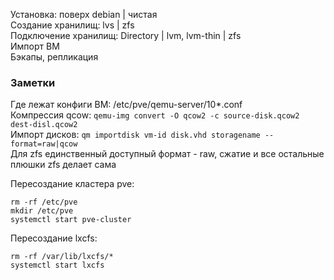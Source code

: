 Установка: поверх debian | чистая  
Создание хранилищ: lvs | zfs  
Подключение хранилищ: Directory | lvm, lvm-thin | zfs  
Импорт ВМ  
Бэкапы, репликация  


### Заметки
Где лежат конфиги ВМ: /etc/pve/qemu-server/10*.conf  
Компрессия qcow: `qemu-img convert -O qcow2 -c source-disk.qcow2 dest-disl.qcow2`  
Импорт дисков: `qm importdisk vm-id disk.vhd storagename --format=raw|qcow`  
Для zfs единственный доступный формат - raw, сжатие и все остальные плюшки zfs делает сама

Пересоздание кластера pve:  
```
rm -rf /etc/pve
mkdir /etc/pve
systemctl start pve-cluster
```

Пересоздание lxcfs:  
```
rm -rf /var/lib/lxcfs/*
systemctl start lxcfs
```
